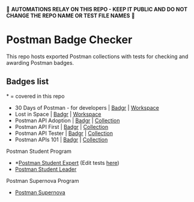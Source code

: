 🚨 **AUTOMATIONS RELAY ON THIS REPO - KEEP IT PUBLIC AND DO NOT CHANGE THE REPO NAME OR TEST FILE NAMES** 🚨

# Postman Badge Checker

This repo hosts exported Postman collections with tests for checking and awarding Postman badges.

## Badges list

\* = covered in this repo

- 30 Days of Postman - for developers | [Badgr](https://badgr.com/public/badges/dtlUH0IyTweMbXqk5P1KvA) | [Workspace](https://www.postman.com/postman/workspace/30-days-of-postman-for-developers/overview)
- Lost in Space | [Badgr](https://badgr.com/public/badges/hkQxukdrTd6bEw9RT4MQcQ) | [Workspace](https://www.postman.com/postman/workspace/lost-in-space)
- Postman API Adoption | [Badgr](https://badgr.com/public/badges/uKubW0DORXGQ_cBGqBUVlw) | [Collection](https://www.postman.com/postman/workspace/postman-galaxy-training/documentation/9065401-b0c7f820-b6ea-440f-8d5a-c0df01f59826)
- Postman API First | [Badgr](https://badgr.com/public/badges/4ZMWYUmITU20Lf9JdAR6Xw) | [Collection](https://www.postman.com/postman/workspace/postman-galaxy-training/api/812ccb45-5e15-441d-a15b-94aeb44c051f)
- Postman API Tester | [Badgr](https://badgr.com/public/badges/Q10KBL_YQXSW0lCQgYWx6Q) | [Collection](https://www.postman.com/postman/workspace/postman-galaxy-training/documentation/9065401-7450715a-4607-4648-9fe9-9f0a481072c5)
- Postman APIs 101 | [Badgr](https://badgr.com/public/badges/0WGPGyuYSwmXOhr-6v7D8Q) | [Collection](https://www.postman.com/postman/workspace/postman-galaxy-training/documentation/9065401-2aa44ec4-a674-4216-a451-8a3cfd98ff77)

Postman Student Program

- \*[Postman Student Expert](https://www.postman.com/company/student-program/#student-expert-program)  (Edit tests [here](https://postman.postman.co/workspace/%255Binternal%255D-Student-Expert-tests~b0b6d243-47f8-4b9d-8645-43536268110d/overview))
- [Postman Student Leader](https://www.postman.com/company/student-program/#postman-student-leader-program)

Postman Supernova Program

- [Postman Supernova](https://www.postman.com/company/supernovas-program/)

